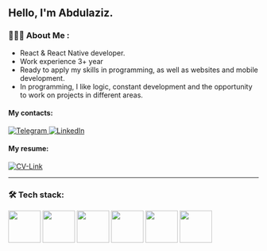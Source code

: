 ## Hello, I'm Abdulaziz.

### 🧑🏻‍💻 About Me :
- React & React Native developer.
- Work experience 3+ year
- Ready to apply my skills in programming, as well as websites and mobile development.
- In programming, I like logic, constant development and the opportunity to work on projects in different areas.


#### My contacts: 
<div id="badges">
  <a href="https://t.me/abdulaziz704">
    <img src="https://img.shields.io/badge/Telegram-blue?style=for-the-badge&logo=telegram&logoColor=white" alt="Telegram"/>
  </a>
  <a href="https://www.linkedin.com/in/abdulaziz-rustamov-a3b788299//">
    <img src="https://img.shields.io/badge/LinkedIn-blue?style=for-the-badge&logo=linkedin&logoColor=white" alt="LinkedIn"/>
  </a>
</div>

#### My resume:
  <a href="https://drive.google.com/file/d/1PrrAxs1kQt8SXw7clEbADIiaw3z_-zxO/view">
    <img src="https://img.shields.io/badge/Link-blue?style=for-the-badge&logoColor=white" alt="CV-Link"/>
  </a>

---
### 🛠  Tech stack:
<div>
 <img src="https://chrisliew.github.io/images/javascript-icon.png" width ="65px"> 
  <img src="https://img.icons8.com/fluency/344/typescript.png" width ='65px'>
 <img src="https://images.g2crowd.com/uploads/product/image/large_detail/large_detail_1e0d62f445e6448af1e125f5702c8227/reactjs-development-services.png" width ="65px"> 
 <img src="https://miro.medium.com/max/300/1*IGFI-jK1nPAjIOGa6sRT2g.png" width ="65px"> 
 <img src="https://img.icons8.com/color/452/redux.png" width ="65px"> 
 <img src="https://mobx.js.org/img/mobx.png" width ="65px"> 
</div>
